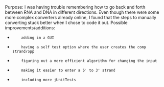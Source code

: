 Purpose: I was having trouble remembering how to go back and forth between RNA and DNA in different directions. Even though there were some more complex converters already online, I found that the steps to manually converting stuck better when I chose to code it out. 
Possible improvements/additions:
 *         adding in a GUI
 *         having a self test option where the user creates the comp strand/opp
 *         figuring out a more efficient algorithm for changing the input
 *         making it easier to enter a 5' to 3' strand
 *         including more jUnitTests
